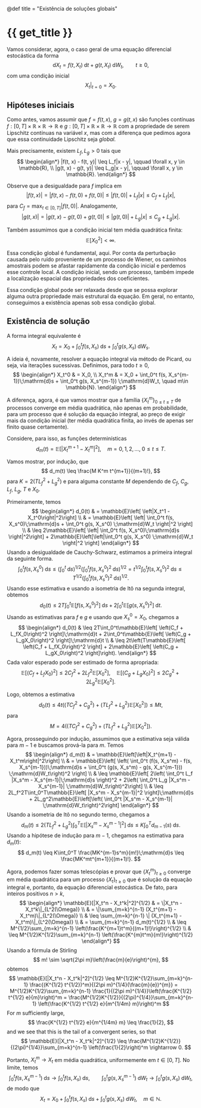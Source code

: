 @def title = "Existência de soluções globais"

# {{ get_title }}

Vamos considerar, agora, o caso geral de uma equação diferencial estocástica da forma
$$
\mathrm{d}X_t = f(t, X_t)\;\mathrm{d}t + g(t, X_t)\;\mathrm{d}W_t, \qquad t \geq 0,
$$
com uma condição inicial
$$
\left.X_t\right|_{t = 0} = X_0.
$$

## Hipóteses iniciais

Como antes, vamos assumir que $f = f(t, x),$ $g = g(t, x)$ são funções contínuas $f:[0, T]\times \mathbb{R} \times\mathbb{R} \rightarrow \mathbb{R}$ e $g:[0, T]\times \mathbb{R} \times\mathbb{R} \rightarrow \mathbb{R}$ com a propriedade de serem Lipschitz contínuas na variável $x,$ mas com a diferença que pedimos agora que essa continuidade Lipschitz seja *global.*

Mais precisamente, existem $L_f, L_g > 0$ tais que
$$
\begin{align*}
|f(t, x) - f(t, y)| \leq L_f|x - y|, \qquad \forall x, y \in \mathbb{R}, \\
|g(t, x) - g(t, y)| \leq L_g|x - y|, \qquad \forall x, y \in \mathbb{R}.
\end{align*}
$$

Observe que a desigualdade para $f$ implica em
$$
|f(t, x)| = |f(t, x) - f(t, 0) + f(t, 0)| \leq |f(t, 0)| + L_f|x| \leq C_f + L_f|x|,
$$
para $C_f = \max_{t\in [0, T]}|f(t, 0)|.$ Analogamente,
$$
|g(t, x)| = |g(t, x) - g(t, 0) + g(t, 0)| \leq |g(t, 0)| + L_g|x| \leq C_g + L_g|x|.
$$

Também assumimos que a condição inicial tem média quadrática finita:
$$
\mathbb{E}[X_0^2] < \infty.
$$

Essa condição global é fundamental, aqui. Por conta da perturbação causada pelo ruído proveniente de um processo de Wiener, os caminhos amostrais podem se afastar rapidamente da condição inicial e perdemos esse controle local. A condição inicial, sendo um processo, também impede a localização espacial das propriedades dos coeficientes. 

Essa condição global pode ser relaxada desde que se possa explorar alguma outra propriedade mais estrutural da equação. Em geral, no entanto, conseguimos a existência apenas sob essa condição global.

## Existência de solução

A forma integral equivalente é
$$
X_t = X_0 + \int_0^t f(s, X_s)\;\mathrm{d}s + \int_0^t g(s, X_s)\;\mathrm{d}W_s.
$$

A ideia é, novamente, resolver a equação integral via método de Picard, ou seja, via iterações sucessivas. Definimos, para todo $t \geq 0,$
$$
\begin{align*}
X_t^0 & = X_0, \\
X_t^m & = X_0 + \int_0^t f(s, X_s^{m-1})\;\mathrm{d}s + \int_0^t g(s, X_s^{m-1}) \;\mathrm{d}W_t, \quad m\in \mathbb{N}.
\end{align*}
$$

A diferença, agora, é que vamos mostrar que a família $\{X_t^m\}_{0 \leq t \leq T}$ de processos converge em média quadrática, não apenas em probabilidade, para um processo que é solução da equação integral, ao preço de exigir mais da condição inicial (ter média quadrática finita, ao invés de apenas ser finito quase certamente).

Considere, para isso, as funções determinísticas
$$
d_m(t) = \mathbb{E}\left[\left|X_t^{m+1} - X_t^m\right|^2\right], \quad m = 0, 1, 2, \ldots, \; 0 \leq t \leq T.
$$

Vamos mostrar, por indução, que
$$
d_m(t) \leq \frac{M K^m t^{m+1}}{(m+1)!},
$$
para $K = 2(T L_f^2 + L_g^2)$ e para alguma constante $M$ dependendo de $C_f,$ $C_g,$ $L_f,$ $L_g,$ $T$ e $X_0.$

Primeiramente, temos
$$
\begin{align*}
d_0(t) & = \mathbb{E}\left[ \left|X_t^1 - X_t^0\right|^2\right] \\
  & = \mathbb{E}\left[ \left| \int_0^t f(s, X_s^0)\;\mathrm{d}s + \int_0^t g(s, X_s^0) \;\mathrm{d}W_t \right|^2 \right] \\
  & \leq 2\mathbb{E}\left[ \left| \int_0^t f(s, X_s^0)\;\mathrm{d}s \right|^2\right] + 2\mathbb{E}\left[\left|\int_0^t g(s, X_s^0) \;\mathrm{d}W_t \right|^2 \right]
\end{align*}
$$
Usando a desigualdade de Cauchy-Schwarz, estimamos a primeira integral da seguinte forma.
$$
\int_0^t f(s, X_s^0)\;\mathrm{d}s \leq \left(\int_0^t \;\mathrm{d}s\right)^{1/2}\left(\int_0^t f(s, X_s^0)^2 \;\mathrm{d}s\right)^{1/2} = t^{1/2}\int_0^t f(s, X_s^0)^2 \;\mathrm{d}s \leq T^{1/2} \left(\int_0^t f(s, X_s^0)^2 \;\mathrm{d}s\right)^{1/2}.
$$
Usando esse estimativa e usando a isometria de Itô na segunda integral, obtemos
$$
d_0(t) \leq 2T\int_0^t\mathbb{E}\left[ f(s, X_s^0)^2 \right]\;\mathrm{d}s + 2\int_0^t\mathbb{E}\left[ g(s, X_s^0)^2 \right]\;\mathrm{d}t.
$$
Usando as estimativas para $f$ e $g$ e usando que $X_s^0 = X_0,$ chegamos a
$$
\begin{align*}
d_0(t) & \leq 2T\int_0^t\mathbb{E}\left[ \left(C_f + L_fX_0\right)^2 \right]\;\mathrm{d}t + 2\int_0^t\mathbb{E}\left[ \left(C_g + L_gX_0\right)^2 \right]\;\mathrm{d}t \\
& \leq 2t\left(T\mathbb{E}\left[ \left(C_f + L_fX_0\right)^2 \right] + 2\mathbb{E}\left[ \left(C_g + L_gX_0\right)^2 \right]\right).
\end{align*}
$$
Cada valor esperado pode ser estimado de forma apropriada:
$$
\mathbb{E}\left[ \left(C_f + L_fX_0\right)^2 \right] \leq 2C_f^2 + 2L_f^2\mathbb{E}\left[X_0^2\right], \quad \mathbb{E}\left[ \left(C_g + L_gX_0\right)^2 \right] \leq 2C_g^2 + 2L_g^2\mathbb{E}\left[X_0^2\right].
$$

Logo, obtemos a estimativa
$$
d_0(t) \leq 4t\left((TC_f^2 + C_g^2) + (TL_f^2 + L_g^2)\mathbb{E}\left[X_0^2\right]\right) \leq Mt,
$$
para
$$
M = 4\left((TC_f^2 + C_g^2) + (TL_f^2 + L_g^2)\mathbb{E}\left[X_0^2\right]\right).
$$

Agora, prosseguindo por indução, assumimos que a estimativa seja válida para $m-1$ e buscamos prová-la para $m.$ Temos
$$
\begin{align*}
d_m(t) & = \mathbb{E}\left[\left|X_t^{m+1} - X_t^m\right|^2\right] \\
& = \mathbb{E}\left[ \left( \int_0^t (f(s, X_s^m) - f(s, X_s^{m-1}))\;\mathrm{d}s + \int_0^t (g(s, X_s^m) - g(s, X_s^{m-1})) \;\mathrm{d}W_t\right)^2 \right] \\
& \leq \mathbb{E}\left[ 2\left( \int_0^t L_f |X_s^m - X_s^{m-1}|\;\mathrm{d}s \right)^2 + 2\left( \int_0^t L_g |X_s^m - X_s^{m-1}| \;\mathrm{d}W_t\right)^2\right] \\
& \leq 2L_f^2T\int_0^T\mathbb{E}\left[ |X_s^m - X_s^{m-1}|^2 \right]\;\mathrm{d}s + 2L_g^2\mathbb{E}\left[\left( \int_0^t |X_s^m - X_s^{m-1}| \;\mathrm{d}W_t\right)^2\right]
\end{align*}
$$
Usando a isometria de Itô no segundo termo, chegamos a
$$
d_m(t) \leq 2(TL_f^2 + L_g^2)\int_0^T \mathbb{E}\left[ |X_s^m - X_s^{m-1}|^2 \right]\;\mathrm{d}s \leq K\int_0^T d_{m-1}(s)\;\mathrm{d}s.
$$
Usando a hipótese de indução para $m-1,$ chegamos na estimativa para $d_m(t)$:
$$
d_m(t) \leq K\int_0^T \frac{MK^{m-1}s^m}{m!}\;\mathrm{d}s \leq \frac{MK^mt^{m+1}}{(m+1)!}.
$$

Agora, podemos fazer somas telescópias e provar que $\{X_t^m\}_{t \geq 0}$ converge em média quadrática para um processo $\{X_t\}_{t \geq 0}$ que é solução da equação integral e, portanto, da equação diferencial estocástica. De fato, para inteiros positivos $n > k,$
$$
  \begin{align*}
    \mathbb{E}[|X_t^n - X_t^k|^2]^{1/2} & = \|X_t^n - X_t^k\|_{L^2(\Omega)} \\
    & = \|\sum_{m=k}^{n-1} (X_t^{m+1} - X_t^m)\|_{L^2(\Omega)} \\
    & \leq \sum_{m=k}^{n-1} \| (X_t^{m+1} - X_t^m)\|_{L^2(\Omega)} \\
    & = \sum_{m=k}^{n-1} d_m(t)^{1/2} \\
    & \leq M^{1/2}\sum_{m=k}^{n-1} \left(\frac{K^{m+1}t^m}{(m+1)!}\right)^{1/2} \\
    & \leq M^{1/2}K^{1/2}\sum_{m=k}^{n-1} \left(\frac{K^{m}t^m}{m!}\right)^{1/2}
\end{align*}
$$
Usando a fórmula de Stirling
$$
m! \sim \sqrt{2\pi m}\left(\frac{m}{e}\right)^{m},
$$
obtemos
$$
  \mathbb{E}[|X_t^n - X_t^k|^2]^{1/2} \leq M^{1/2}K^{1/2}\sum_{m=k}^{n-1} \frac{(K^{1/2} t^{1/2})^m}{(2\pi m)^{1/4}(\frac{m}{e})^{m}} = M^{1/2}K^{1/2}\sum_{m=k}^{n-1} \frac{1}{(2\pi m)^{1/4}}\left(\frac{K^{1/2} t^{1/2} e}{m}\right)^m = \frac{M^{1/2}K^{1/2}}{(2\pi)^{1/4}}\sum_{m=k}^{n-1} \left(\frac{K^{1/2} t^{1/2} e}{m^{1/4m} m}\right)^m
$$
For $m$ sufficiently large,
$$
\frac{K^{1/2} t^{1/2} e}{m^{1/4m} m} \leq \frac{1}{2},
$$
and we see that this is the tail of a convergent series, so that
$$
  \mathbb{E}[|X_t^n - X_t^k|^2]^{1/2} \leq \frac{M^{1/2}K^{1/2}}{(2\pi)^{1/4}}\sum_{m=k}^{n-1} \left(\frac{1}{2}\right)^m \rightarrow 0.
$$

Portanto, $X_t^m \rightarrow X_t$ em média quadrática, uniformemente em $t\in [0, T].$ No limite, temos 
$$
\int_0^t f(s, X_s^{m-1})\;\mathrm{d}s \rightarrow \int_0^t f(s, X_s)\;\mathrm{d}s, \qquad \int_0^t g(s, X_s^{m-1}) \;\mathrm{d}W_t \rightarrow \int_0^t g(s, X_s) \;\mathrm{d}W_t,
$$
de modo que
$$
X_t = X_0 + \int_0^t f(s, X_s)\;\mathrm{d}s + \int_0^t g(s, X_s) \;\mathrm{d}W_t, \quad m\in \mathbb{N}.
$$
